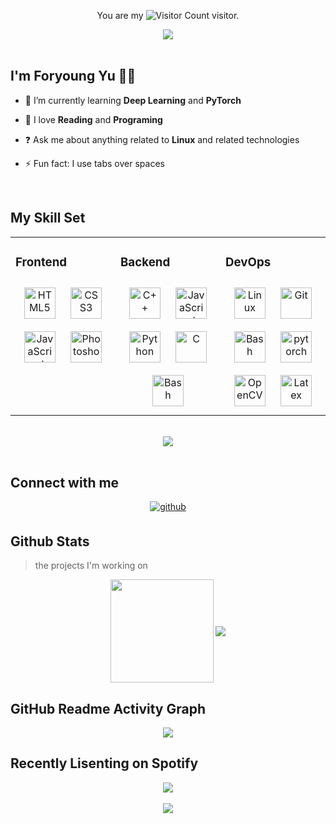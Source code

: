 <!-- 统计访问次数 -->
<div align="center">
<p>You are my <img src="https://profile-counter.glitch.me/ForyoungYu/count.svg" alt="Visitor Count"> visitor.</p>
</div>

<bt/>

<!-- 贪吃蛇代码贡献图 -->
<div align="center">
<img src="https://cdn.jsdelivr.net/gh/ForyoungYu/ForyoungYu/assets/github-contribution-grid-snake.svg" /></div>

<br/>

<!-- 自我介绍 -->

## I'm Foryoung Yu 👨‍🎓

<!-- - 🔭 I’m currently working on [dotconfigs](https://github.com/ForyoungYu/dotconfigs) -->

- 🌱 I’m currently learning **Deep Learning** and **PyTorch**

- 🥰 I love **Reading** and **Programing**

- ❓ Ask me about anything related to **Linux** and related technologies

- ⚡ Fun fact: I use tabs over spaces

<br/>

<!-- 技能表 -->

## My Skill Set

<table><tr><td valign="top" width="33%">

### Frontend

<div align="center">  
<img style="margin: 10px" src="https://profilinator.rishav.dev/skills-assets/html5-original-wordmark.svg" alt="HTML5" height="50" />  
<img style="margin: 10px" src="https://profilinator.rishav.dev/skills-assets/css3-original-wordmark.svg" alt="CSS3" height="50" />  
<img style="margin: 10px" src="https://profilinator.rishav.dev/skills-assets/javascript-original.svg" alt="JavaScript" height="50" />  
<img style="margin: 10px" src="https://profilinator.rishav.dev/skills-assets/photoshop-plain.svg" alt="Photoshop" height="50" />  
</div>

</td><td valign="top" width="33%">

### Backend

<div align="center">  
<img style="margin: 10px" src="https://profilinator.rishav.dev/skills-assets/cplusplus-original.svg" alt="C++" height="50" />  
<img style="margin: 10px" src="https://profilinator.rishav.dev/skills-assets/javascript-original.svg" alt="JavaScript" height="50" />  
<img style="margin: 10px" src="https://profilinator.rishav.dev/skills-assets/python-original.svg" alt="Python" height="50" />  
<img style="margin: 10px" src="https://profilinator.rishav.dev/skills-assets/c-original.svg" alt="C" height="50" />  
<img style="margin: 10px" src="https://profilinator.rishav.dev/skills-assets/gnu_bash-icon.svg" alt="Bash" height="50" />  
</div>

</td><td valign="top" width="33%">

### DevOps

<div align="center">  
<img style="margin: 10px" src="https://profilinator.rishav.dev/skills-assets/linux-original.svg" alt="Linux" height="50" />  
<img style="margin: 10px" src="https://profilinator.rishav.dev/skills-assets/git-scm-icon.svg" alt="Git" height="50" />  
<img style="margin: 10px" src="https://profilinator.rishav.dev/skills-assets/gnu_bash-icon.svg" alt="Bash" height="50" />  
<img style="margin: 10px" src="https://profilinator.rishav.dev/skills-assets/pytorch-icon.svg" alt="pytorch" height="50" />  
<img style="margin: 10px" src="https://profilinator.rishav.dev/skills-assets/opencv-icon.svg" alt="OpenCV" height="50" />  
<img style="margin: 10px" src="https://profilinator.rishav.dev/skills-assets/latex.png" alt="Latex" height="50" />  
</div>

</td></tr></table>

<br/>

<div align="center"><img src="https://cdn.jsdelivr.net/gh/sun0225SUN/photos/images/202110311924844.png" /></div>

<br/>

<!-- 联系方式 -->

## Connect with me

<div align="center">
<a href="https://github.com/ForyoungYu" target="_blank">
<img src=https://img.shields.io/badge/github-%2324292e.svg?&style=for-the-badge&logo=github&logoColor=white alt=github style="margin-bottom: 5px;" />
<a href="https://img.shields.io/badge/telegram-Follow-blue">
</a>  
</div>  

<!-- Github 信息统计 -->

<!-- 统计卡片 -->
<!-- https://github.com/anuraghazra/github-readme-stats -->
## Github Stats

> the projects I'm working on

<div align="center">
<img height="165" src="https://github-readme-stats.vercel.app/api?username=ForyoungYu&show_icons=true&count_private=true&bg_color=0,52fa5a,4dfcff,c64dff" align="center" />
<img src="https://github-readme-stats.vercel.app/api/top-langs/?username=ForyoungYu&layout=compact" align="center" />
</div>

<bt/>

<!-- GitHub 活动统计图 -->
<!-- https://github.com/Ashutosh00710/github-readme-activity-graph/ -->
## GitHub Readme Activity Graph

<div align="center">
    <img src="https://activity-graph.herokuapp.com/graph?username=ForyoungYu&theme=xcode" />
</div>


<!-- Spotify -->

## Recently Lisenting on Spotify

<div align="center">
<a href="https://spotify-github-profile.vercel.app/api/view?uid=vtzi261nhkv428g6ta9vorqq7&redirect=true">
<img src="https://spotify-github-profile.vercel.app/api/view?uid=vtzi261nhkv428g6ta9vorqq7&cover_image=true&theme=default&bar_color_cover=false" />
</a></div>

<br/>

<div align="center">
<img src="https://komarev.com/ghpvc/?username=ForyoungYu&&style=flat-square" align="center" />
</div>



